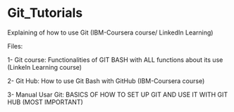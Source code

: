# Git_Tutorials
Explaining of how to use Git (IBM-Coursera course/ LinkedIn Learning)

Files:

1- Git course: Functionalities of GIT BASH with ALL functions about its use (LinkeIn Learning course)

2- Git Hub: How to use Git Bash with GitHub (IBM-Coursera course)

3- Manual Usar Git: BASICS OF HOW TO SET UP GIT AND USE IT WITH GIT HUB (MOST IMPORTANT)
